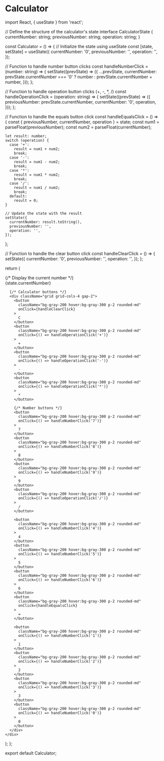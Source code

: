 # Calculator
import React, { useState } from 'react';

// Define the structure of the calculator's state
interface CalculatorState {
  currentNumber: string;
  previousNumber: string;
  operation: string;
}

const Calculator = () => {
  // Initialize the state using useState
  const [state, setState] = useState<CalculatorState>({
    currentNumber: '0',
    previousNumber: '',
    operation: '',
  });

  // Function to handle number button clicks
  const handleNumberClick = (number: string) => {
    setState((prevState) => ({
      ...prevState,
      currentNumber:
        prevState.currentNumber === '0' ? number : prevState.currentNumber + number,
    }));
  };

  // Function to handle operation button clicks (+, -, *, /)
  const handleOperationClick = (operation: string) => {
    setState((prevState) => ({
      previousNumber: prevState.currentNumber,
      currentNumber: '0',
      operation,
    }));
  };

  // Function to handle the equals button click
  const handleEqualsClick = () => {
    const { previousNumber, currentNumber, operation } = state;
    const num1 = parseFloat(previousNumber);
    const num2 = parseFloat(currentNumber);

    let result: number;
    switch (operation) {
      case '+':
        result = num1 + num2;
        break;
      case '-':
        result = num1 - num2;
        break;
      case '*':
        result = num1 * num2;
        break;
      case '/':
        result = num1 / num2;
        break;
      default:
        result = 0;
    }

    // Update the state with the result
    setState({
      currentNumber: result.toString(),
      previousNumber: '',
      operation: '',
    });
  };

  // Function to handle the clear button click
  const handleClearClick = () => {
    setState({
      currentNumber: '0',
      previousNumber: '',
      operation: '',
    });
  };

  return (
    <div className="max-w-md mx-auto p-4 bg-gray-100 rounded-md shadow-md">
      {/* Display the current number */}
      <div className="text-3xl text-right mb-4">{state.currentNumber}</div>
      
      {/* Calculator buttons */}
      <div className="grid grid-cols-4 gap-2">
        <button
          className="bg-gray-200 hover:bg-gray-300 p-2 rounded-md"
          onClick={handleClearClick}
        >
          C
        </button>
        <button
          className="bg-gray-200 hover:bg-gray-300 p-2 rounded-md"
          onClick={() => handleOperationClick('+')}
        >
          +
        </button>
        <button
          className="bg-gray-200 hover:bg-gray-300 p-2 rounded-md"
          onClick={() => handleOperationClick('-')}
        >
          -
        </button>
        <button
          className="bg-gray-200 hover:bg-gray-300 p-2 rounded-md"
          onClick={() => handleOperationClick('*')}
        >
          *
        </button>

        {/* Number buttons */}
        <button
          className="bg-gray-200 hover:bg-gray-300 p-2 rounded-md"
          onClick={() => handleNumberClick('7')}
        >
          7
        </button>
        <button
          className="bg-gray-200 hover:bg-gray-300 p-2 rounded-md"
          onClick={() => handleNumberClick('8')}
        >
          8
        </button>
        <button
          className="bg-gray-200 hover:bg-gray-300 p-2 rounded-md"
          onClick={() => handleNumberClick('9')}
        >
          9
        </button>
        <button
          className="bg-gray-200 hover:bg-gray-300 p-2 rounded-md"
          onClick={() => handleOperationClick('/')}
        >
          /
        </button>

        <button
          className="bg-gray-200 hover:bg-gray-300 p-2 rounded-md"
          onClick={() => handleNumberClick('4')}
        >
          4
        </button>
        <button
          className="bg-gray-200 hover:bg-gray-300 p-2 rounded-md"
          onClick={() => handleNumberClick('5')}
        >
          5
        </button>
        <button
          className="bg-gray-200 hover:bg-gray-300 p-2 rounded-md"
          onClick={() => handleNumberClick('6')}
        >
          6
        </button>
        <button
          className="bg-gray-200 hover:bg-gray-300 p-2 rounded-md"
          onClick={handleEqualsClick}
        >
          =
        </button>

        <button
          className="bg-gray-200 hover:bg-gray-300 p-2 rounded-md"
          onClick={() => handleNumberClick('1')}
        >
          1
        </button>
        <button
          className="bg-gray-200 hover:bg-gray-300 p-2 rounded-md"
          onClick={() => handleNumberClick('2')}
        >
          2
        </button>
        <button
          className="bg-gray-200 hover:bg-gray-300 p-2 rounded-md"
          onClick={() => handleNumberClick('3')}
        >
          3
        </button>
        <button
          className="bg-gray-200 hover:bg-gray-300 p-2 rounded-md"
          onClick={() => handleNumberClick('0')}
        >
          0
        </button>
      </div>
    </div>
  );
};

export default Calculator;
